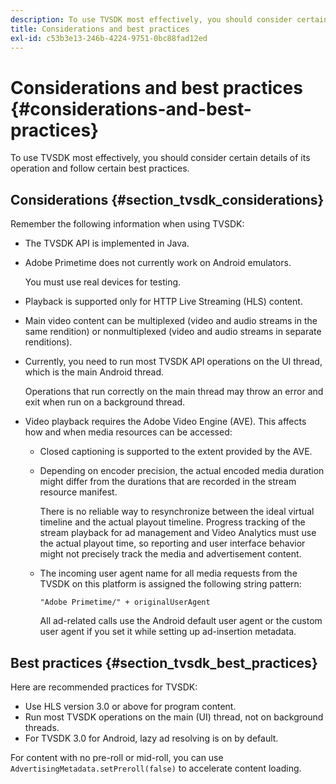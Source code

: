 ```yaml
---
description: To use TVSDK most effectively, you should consider certain details of its operation and follow certain best practices.
title: Considerations and best practices
exl-id: c53b3e13-246b-4224-9751-0bc88fad12ed
---
```

# Considerations and best practices {#considerations-and-best-practices}

To use TVSDK most effectively, you should consider certain details of its operation and follow certain best practices.

## Considerations {#section_tvsdk_considerations}

Remember the following information when using TVSDK:

* The TVSDK API is implemented in Java.
* Adobe Primetime does not currently work on Android emulators.

  You must use real devices for testing.
* Playback is supported only for HTTP Live Streaming (HLS) content. 
* Main video content can be multiplexed (video and audio streams in the same rendition) or nonmultiplexed (video and audio streams in separate renditions). 
* Currently, you need to run most TVSDK API operations on the UI thread, which is the main Android thread.

  Operations that run correctly on the main thread may throw an error and exit when run on a background thread. 
* Video playback requires the Adobe Video Engine (AVE). This affects how and when media resources can be accessed:

    * Closed captioning is supported to the extent provided by the AVE. 
    * Depending on encoder precision, the actual encoded media duration might differ from the durations that are recorded in the stream resource manifest.

      There is no reliable way to resynchronize between the ideal virtual timeline and the actual playout timeline. Progress tracking of the stream playback for ad management and Video Analytics must use the actual playout time, so reporting and user interface behavior might not precisely track the media and advertisement content. 
    * The incoming user agent name for all media requests from the TVSDK on this platform is assigned the following string pattern:     
    
      ```    
      "Adobe Primetime/" + originalUserAgent
      ```    
    
      All ad-related calls use the Android default user agent or the custom user agent if you set it while setting up ad-insertion metadata.

## Best practices {#section_tvsdk_best_practices}

Here are recommended practices for TVSDK:

* Use HLS version 3.0 or above for program content. 
* Run most TVSDK operations on the main (UI) thread, not on background threads. 
* For TVSDK 3.0 for Android, lazy ad resolving is on by default.

For content with no pre-roll or mid-roll, you can use `AdvertisingMetadata.setPreroll(false)` to accelerate content loading.
